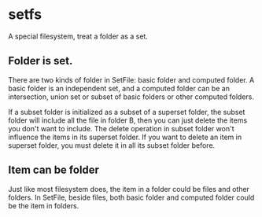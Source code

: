 # setfs
A special filesystem, treat a folder as a set.

## Folder is set.
There are two kinds of folder in SetFile: basic folder and computed folder. A basic folder is an independent set, and a computed folder can be an intersection, union set or subset of basic folders or other computed folders.

If a subset folder is initialized as a subset of a superset folder, the subset folder will include all the file in folder B, then you can just delete the items you don't want to include. The delete operation in subset folder won't influence the items in its superset folder. If you want to delete an item in superset folder, you must delete it in all its subset folder before.

## Item can be folder
Just like most filesystem does, the item in a folder could be files and other folders. In SetFile, beside files, both basic folder and computed folder could be the item in folders.

